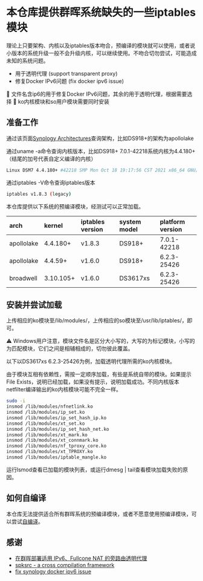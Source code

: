 # 本仓库提供群晖系统缺失的一些iptables模块

理论上只要架构、内核以及iptables版本吻合，预编译的模块就可以使用，或者说小版本的系统升级一般不会升级内核，可以继续使用。不吻合切勿尝试，可能造成未知的系统问题。

- 用于透明代理 (support transparent proxy)
- 修复Docker IPv6问题 (fix docker ipv6 issue)

📝 文件名含ip6的用于修复Docker IPv6问题，其余的用于透明代理，根据需要选择
📝 ko内核模块和so用户模块需要同时安装

## 准备工作

通过该页面[Synology Architectures](https://github.com/SynoCommunity/spksrc/wiki/Synology-and-SynoCommunity-Package-Architectures)查询架构，比如DS918+的架构为apollolake

通过uname -a命令查询内核版本，比如DS918+ 7.0.1-42218系统内核为4.4.180+（结尾的加号代表自定义编译的内核）

```bash
Linux DSM7 4.4.180+ #42218 SMP Mon Oct 18 19:17:56 CST 2021 x86_64 GNU/Linux synology_apollolake_918+
```

通过iptables -V命令查询iptables版本

```bash
iptables v1.8.3 (legacy)
```

本仓库提供以下系统的预编译模块，经测试可以正常加载。

| arch       | kernel    | iptables version | system model | platform version |
| :--------- | :-------- | :--------------- | :----------- | :--------------- |
| apollolake | 4.4.180+  | v1.8.3           | DS918+       | 7.0.1-42218      |
| apollolake | 4.4.59+   | v1.6.0           | DS918+       | 6.2.3-25426      |
| broadwell  | 3.10.105+ | v1.6.0           | DS3617xs     | 6.2.3-25426      |

## 安装并尝试加载

上传相应的ko模块至/lib/modules/，上传相应的so模块至/usr/lib/iptables/，即可。

⚠️ Windows用户注意，模块文件名是区分大小写的，大写的为标记模块，小写的为匹配模块，它们之间是相辅相成的，切勿彼此覆盖。

以下以DS3617xs 6.2.3-25426为例，加载透明代理所需的ko内核模块。

由于模块互相有依赖性，需按一定顺序加载，有些是系统自带的模块。如果提示File Exists，说明已经加载，如果没有提示，说明加载成功。不同内核版本netfilter编译输出的ko内核模块可能不完全一样。

```bash
sudo -i
insmod /lib/modules/nfnetlink.ko
insmod /lib/modules/ip_set.ko
insmod /lib/modules/ip_set_hash_ip.ko
insmod /lib/modules/xt_set.ko
insmod /lib/modules/ip_set_hash_net.ko
insmod /lib/modules/xt_mark.ko
insmod /lib/modules/xt_connmark.ko
insmod /lib/modules/nf_tproxy_core.ko
insmod /lib/modules/xt_TPROXY.ko
insmod /lib/modules/iptable_mangle.ko
```

运行lsmod查看已加载的模块列表，或运行dmesg | tail查看模块加载失败的原因。

## 如何自编译

本仓库无法提供适合所有群晖系统的预编译模块，或者不愿意使用预编译模块，可以尝试[自编译](BUILD.md)。

## 感谢

- [在群晖部署适用 IPv6、Fullcone NAT 的旁路由透明代理](https://blog.kaaass.net/archives/1576)
- [spksrc - a cross compilation framework](https://github.com/SynoCommunity/spksrc)
- [fix synology docker ipv6 issue](https://github.com/wangliangliang2/fix_synology_docker_ipv6)
